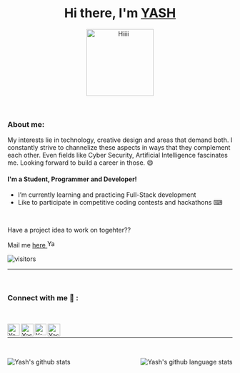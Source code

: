 # <h1 align="center"> Hi there, I'm [YASH](https://github.com/YASHBRO) </h1>
<p align="center">
<img align="center" src="https://sdk.bitmoji.com/render/panel/732eaa6e-2db0-48dc-b8d8-4484ec74e70f-98b12ec1-0112-490f-8249-a51799d855be-v1.png?transparent=1&palette=1" width="150px" alt="Hiiii" /> 
</p>

<br/>

### About me:

My interests lie in technology, creative design and areas that demand both. I constantly strive to channelize these aspects in ways that they complement each other. Even fields like Cyber Security, Artificial Intelligence fascinates me. Looking forward to build a career in those. 😄

#### I'm a Student, Programmer and Developer!
- I’m currently learning and practicing Full-Stack development
- Like to participate in competitive coding contests and hackathons ⌨

<br/>

Have a project idea to work on togehter??

Mail me [here <img alt="Yash's Gmail" width="17px" src="https://img.icons8.com/ios-filled/100/4a90e2/send-mass-email.png" >][gmail]

![visitors](https://visitor-badge.glitch.me/badge?page_id=YASHBRO&left_color=green&right_color=red)


--------------

<br/>

### Connect with me 🤝 :
<br>

[<img align="left" alt="Yash's Gmail" width="27px" src="https://img.icons8.com/ios-filled/100/4a90e2/send-mass-email.png" >][gmail]
[<img align="left" alt="Yash's LinkedIn" width="28px" src="https://img.icons8.com/ios-glyphs/120/4a90e2/linkedin.png" >][linkedin]
[<img align="left" alt="Yash's Twitter" width="26px" src="https://img.icons8.com/ios-glyphs/120/4a90e2/twitter.png" >][twitter]
[<img align="left" alt="Yash's Discord Server" width="28px" src="https://img.icons8.com/ios-filled/150/4a90e2/discord-logo.png" >][discord]

<br/>

---------------------

<br/>

<p>
<img align="left" src="https://github-readme-stats.vercel.app/api?username=YASHBRO&show_icons=true&include_all_commits=true&theme=tokyonight" alt="Yash's github stats" />
<img align="right" src="https://github-readme-stats.vercel.app/api/top-langs?username=YASHBRO&show_icons=true&theme=dark&locale=en&layout=compact" alt="Yash's github language stats" />
</p>

<br/>


[gmail]: https://mail.google.com/mail/?view=cm&fs=1&to=yashjoglekar1220@gmail.com&su=Redirected%20from%20GitHub&body=Hii "Click to send an email"
[twitter]: https://twitter.com/yash__joglekar "My twiiter account"
[linkedin]: https://www.linkedin.com/in/yash-joglekar-08a4161b4/ "My LinkedIn profile"
[discord]: https://discord.gg/hUVNsxC "My Discord Server"
[dev]: https://dev.to/yashbro "My Dev's profile"
